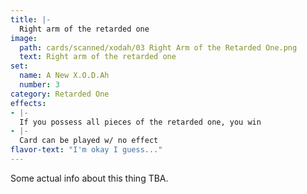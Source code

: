```yaml
---
title: |-
  Right arm of the retarded one
image: 
  path: cards/scanned/xodah/03 Right Arm of the Retarded One.png
  text: Right arm of the retarded one
set:
  name: A New X.O.D.Ah
  number: 3
category: Retarded One
effects: 
- |-
  If you possess all pieces of the retarded one, you win
- |-
  Card can be played w/ no effect
flavor-text: "I'm okay I guess..."
---
```

Some actual info about this thing TBA.
